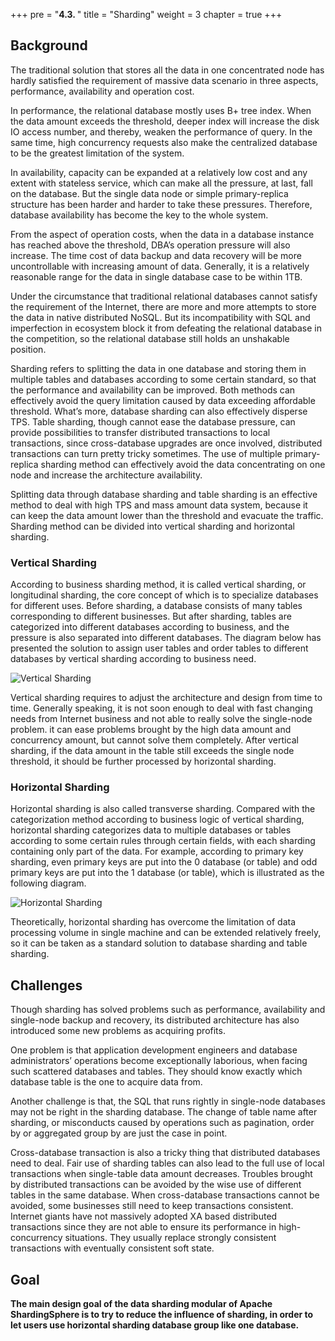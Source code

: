 +++
pre = "<b>4.3. </b>"
title = "Sharding"
weight = 3
chapter = true
+++

## Background

The traditional solution that stores all the data in one concentrated node has hardly satisfied the requirement of massive data scenario in three aspects, performance, availability and operation cost.

In performance, the relational database mostly uses B+ tree index. When the data amount exceeds the threshold, deeper index will increase the disk IO access number, and thereby, weaken the performance of query. In the same time, high concurrency requests also make the centralized database to be the greatest limitation of the system.

In availability, capacity can be expanded at a relatively low cost and any extent with stateless service, which can make all the pressure, at last, fall on the database. But the single data node or simple primary-replica structure has been harder and harder to take these pressures. Therefore, database availability has become the key to the whole system.

From the aspect of operation costs, when the data in a database instance has reached above the threshold, DBA’s operation pressure will also increase. The time cost of data backup and data recovery will be more uncontrollable with increasing amount of data. Generally, it is a relatively reasonable range for the data in single database case to be within 1TB.

Under the circumstance that traditional relational databases cannot satisfy the requirement of the Internet, there are more and more attempts to store the data in native distributed NoSQL. But its incompatibility with SQL and imperfection in ecosystem block it from defeating the relational database in the competition, so the relational database still holds an unshakable position.

Sharding refers to splitting the data in one database and storing them in multiple tables and databases according to some certain standard, so that the performance and availability can be improved. Both methods can effectively avoid the query limitation caused by data exceeding affordable threshold. What’s more, database sharding can also effectively disperse TPS. Table sharding, though cannot ease the database pressure, can provide possibilities to transfer distributed transactions to local transactions, since cross-database upgrades are once involved, distributed transactions can turn pretty tricky sometimes. The use of multiple primary-replica sharding method can effectively avoid the data concentrating on one node and increase the architecture availability.

Splitting data through database sharding and table sharding is an effective method to deal with high TPS and mass amount data system, because it can keep the data amount lower than the threshold and evacuate the traffic. 
Sharding method can be divided into vertical sharding and horizontal sharding.

### Vertical Sharding

According to business sharding method, it is called vertical sharding, or longitudinal sharding, the core concept of which is to specialize databases for different uses. Before sharding, a database consists of many tables corresponding to different businesses. But after sharding, tables are categorized into different databases according to business, and the pressure is also separated into different databases. The diagram below has presented the solution to assign user tables and order tables to different databases by vertical sharding according to business need.

![Vertical Sharding](https://shardingsphere.apache.org/document/current/img/sharding/vertical_sharding.png)

Vertical sharding requires to adjust the architecture and design from time to time. Generally speaking, it is not soon enough to deal with fast changing needs from  Internet business and not able to really solve the single-node problem. it can ease problems brought by the high data amount and concurrency amount,  but cannot solve them completely. After vertical sharding, if the data amount in the table still exceeds the single node threshold, it should be further processed by horizontal sharding.

### Horizontal Sharding

Horizontal sharding is also called transverse sharding. Compared with the categorization method according to business logic of vertical sharding, horizontal sharding categorizes data to multiple databases or tables according to some certain rules through certain fields, with each sharding containing only part of the data. For example, according to primary key sharding, even primary keys are put into the 0 database (or table) and odd primary keys are put into the 1 database (or table), which is illustrated as the following diagram.

![Horizontal Sharding](https://shardingsphere.apache.org/document/current/img/sharding/horizontal_sharding.png)

Theoretically, horizontal sharding has overcome the limitation of data processing volume in single machine and can be extended relatively freely, so it can be taken as a standard solution to database sharding and table sharding.

## Challenges

Though sharding has solved problems such as performance, availability and single-node backup and recovery, its distributed architecture has also introduced some new problems as acquiring profits.

One problem is that application development engineers and database administrators’ operations become exceptionally laborious, when facing such scattered databases and tables. They should know exactly which database table is the one to acquire data from.

Another challenge is that, the SQL that runs rightly in single-node databases may not be right in the sharding database. The change of table name after sharding, or misconducts caused by operations such as pagination, order by or aggregated group by are just the case in point.

Cross-database transaction is also a tricky thing that distributed databases need to deal. Fair use of sharding tables can also lead to the full use of local transactions when single-table data amount decreases. 
Troubles brought by distributed transactions can be avoided by the wise use of different tables in the same database. When cross-database transactions cannot be avoided, some businesses still need to keep transactions consistent. Internet giants have not massively adopted XA based distributed transactions since they are not able to ensure its performance in high-concurrency situations. They usually replace strongly consistent transactions with eventually consistent soft state.

## Goal

**The main design goal of the data sharding modular of Apache ShardingSphere is to try to reduce the influence of sharding, in order to let users use horizontal sharding database group like one database.**
